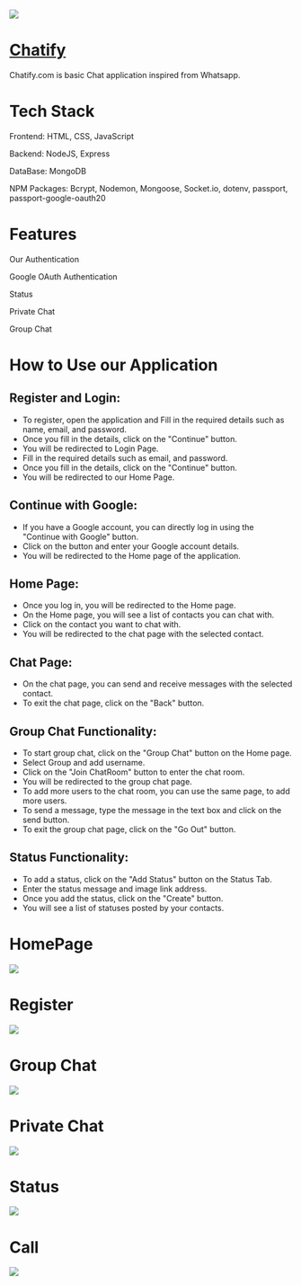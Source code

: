 ### ![](assets/Chatify.png)

# [Chatify](https://chatify-com.netlify.app/)

Chatify.com is basic Chat application inspired from Whatsapp.

# Tech Stack

Frontend: HTML, CSS, JavaScript

Backend: NodeJS, Express

DataBase: MongoDB

NPM Packages: Bcrypt, Nodemon, Mongoose, Socket.io, dotenv, passport, passport-google-oauth20

# Features

Our Authentication

Google OAuth Authentication

Status

Private Chat

Group Chat

# How to Use our Application

## Register and Login:
- To register, open the application and Fill in the required details such as name, email, and password.
- Once you fill in the details, click on the "Continue" button.
- You will be redirected to Login Page.
- Fill in the required details such as email, and password.
- Once you fill in the details, click on the "Continue" button.
- You will be redirected to our Home Page.

## Continue with Google:
- If you have a Google account, you can directly log in using the "Continue with Google" button.
- Click on the button and enter your Google account details.
- You will be redirected to the Home page of the application.

## Home Page:
- Once you log in, you will be redirected to the Home page.
- On the Home page, you will see a list of contacts you can chat with.
- Click on the contact you want to chat with.
- You will be redirected to the chat page with the selected contact.

## Chat Page:
- On the chat page, you can send and receive messages with the selected contact.
- To exit the chat page, click on the "Back" button.

## Group Chat Functionality:
- To start group chat, click on the "Group Chat" button on the Home page.
- Select Group and add username.
- Click on the "Join ChatRoom" button to enter the chat room.
- You will be redirected to the group chat page.
- To add more users to the chat room, you can use the same page, to add more users.
- To send a message, type the message in the text box and click on the send button.
- To exit the group chat page, click on the "Go Out" button.

## Status Functionality:
- To add a status, click on the "Add Status" button on the Status Tab.
- Enter the status message and image link address.
- Once you add the status, click on the "Create" button.
- You will see a list of statuses posted by your contacts.

# HomePage

![](assets/Homepage.jpeg)

# Register

![](assets/Register.jpeg)

# Group Chat

![](assets/Group%20Chat.jpeg)

# Private Chat

![](assets/Private%20Chat.jpeg)

# Status

![](assets/status.jpeg)

# Call

![](assets/Call.jpeg)
